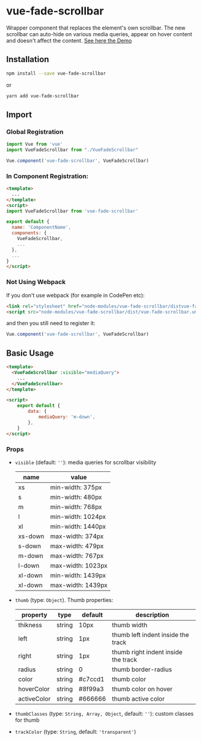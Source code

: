 # vue-fade-scrollbar
Wrapper component that replaces the element's own scrollbar. The new scrollbar can auto-hide on various media queries, appear on hover content and doesn't affect the content.
[See here the Demo](https://kirillidze.github.io/vue-fade-scrollbar/)

## Installation

```bash
npm install --save vue-fade-scrollbar
```

or

```bash
yarn add vue-fade-scrollbar
```
## Import

### Global Registration

```javascript
import Vue from 'vue'
import VueFadeScrollbar from "./VueFadeScrollbar"

Vue.component('vue-fade-scrollbar', VueFadeScrollbar)
```

### In Component Registration:

```html
<template>
  ...
</template>
<script>
import VueFadeScrollbar from 'vue-fade-scrollbar'

export default {
  name: 'ComponentName',
  components: {
    VueFadeScrollbar,
    ...
  },
  ...
}
</script>
```

### Not Using Webpack

If you don't use webpack (for example in CodePen etc):

```html
<link rel="stylesheet" href="node-modules/vue-fade-scrollbar/distvue-fade-scrollbar.css" />
<script src="node-modules/vue-fade-scrollbar/dist/vue-fade-scrollbar.umd.js"></script>
```

and then you still need to register it:

```javascript
Vue.component('vue-fade-scrollbar', VueFadeScrollbar)
```

## Basic Usage

```html
<template>
  <VueFadeScrollbar :visible="mediaQuery">
    ...
  </VueFadeScrollbar>
</template>

<script>
    export default {
        data: {
            mediaQuery: 'm-down',
        },
    }
</script>
```
### Props

- `visible` (default: `''`): media queries for scrollbar visibility

    | name       | value                      |
    | ---------- | -------------------------- |
    | xs         | min-width: 375px           | 
    | s          | min-width: 480px           | 
    | m          | min-width: 768px           | 
    | l          | min-width: 1024px          | 
    | xl         | min-width: 1440px          | 
    | xs-down    | max-width: 374px           | 
    | s-down     | max-width: 479px           | 
    | m-down     | max-width: 767px           | 
    | l-down     | max-width: 1023px          | 
    | xl-down    | min-width: 1439px          | 
    | xl-down    | max-width: 1439px          |

- `thumb` (type: `Object`). Thumb properties:

  | property    | type      | default   | description                         | 
  | ----------- | --------- | --------- | ----------------------------------- |
  | thikness    | string    | 10px      | thumb width                         |
  | left        | string    | 1px       | thumb left indent inside the track  |
  | right       | string    | 1px       | thumb right indent inside the track |
  | radius      | string    | 0         | thumb border-radius                 |
  | color       | string    | #c7ccd1   | thumb color                         |
  | hoverColor  | string    | #8f99a3   | thumb color on hover                |
  | activeColor | string    | #666666   | thumb active color                  |

- `thumbClasses` (type: `String, Array, Object`, default: `''`): custom classes for thumb
- `trackColor` (type: `String`, default: `'transparent'`)